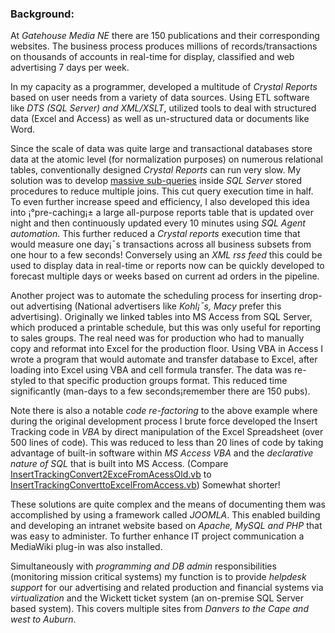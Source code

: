 

### Background:

At _Gatehouse Media NE_ there are 150 publications and their corresponding websites. The business process produces millions of records/transactions on thousands of accounts in real-time for display, classified and web advertising 7 days per week. 

In my capacity as a programmer, developed a multitude of _Crystal Reports_ based on user needs from a variety of data sources. Using ETL software like _DTS (SQL Server) and XML/XSLT_, utilized tools to deal with structured data (Excel and Access) as well as un-structured  data or documents like Word.

Since the scale of data was quite large and transactional databases store data at the atomic level (for normalization purposes) on numerous relational tables, conventionally designed _Crystal Reports_ can run very slow.  My solution was to develop [massive sub-queries](https://github.com/RayNieva/SolutionPortfolioSampleCodeSnippets/blob/master/CreatTestDailyTable.sql) inside _SQL Server_ stored procedures to reduce multiple joins. This cut query execution time in half.  To even further increase speed and efficiency, I also developed this idea into ¡°pre-caching¡± a large all-purpose reports table that is updated over night and then continuously updated every 10 minutes using _SQL Agent automation_. This further reduced a _Crystal reports_ execution time that would measure one day¡¯s transactions across all business subsets from one hour to a few seconds! Conversely using an  _XML rss feed_ this could be used to display data  in real-time or reports now can be quickly developed to forecast multiple days or weeks based on current ad orders in the pipeline. 

Another project was to automate the scheduling process for inserting drop-out advertising
(National advertisers like _Kohl¡¯s, Macy_ prefer this advertising). Originally we linked tables into MS Access from SQL Server, which produced a printable schedule, but this was only useful for reporting to sales groups. The real need was for production who had to manually copy and reformat into Excel for the production floor. Using VBA in Access  I wrote a program that would automate and transfer database to Excel, after loading into Excel using VBA and cell formula transfer. The data was re-styled to that specific production groups format. This reduced time significantly (man-days to a few seconds¡­remember there are 150 pubs).

Note there is also a notable _code re-factoring_ to the above example where during the original development process I brute force developed the Insert Tracking code in _VBA_ by direct manipulation of the Excel Spreadsheet (over 500 lines of code). This was reduced to less than 20 lines of code by taking advantage of built-in software within _MS Access VBA_ and the _declarative nature of SQL_ that is built into MS Access. (Compare [InsertTrackingConvert2ExceFromAcessOld.vb](https://github.com/RayNieva/SolutionPortfolioSampleCodeSnippets/blob/master/InsertTrackingConvert2ExcelFromAccessOld.vb) to [InsertTrackingConverttoExcelFromAccess.vb](https://github.com/RayNieva/SolutionPortfolioSampleCodeSnippets/blob/master/InsertTrackingConvert2ExcelFromAccess.vb)) Somewhat shorter!


These solutions are quite complex and the means of documenting them was accomplished by using a framework called _JOOMLA_. This enabled building and developing an intranet website based on _Apache, MySQL and PHP_ that was easy to administer. To further enhance IT project communication a MediaWiki plug-in was also installed.

Simultaneously with _programming and DB admin_ responsibilities (monitoring mission critical systems) my function is to provide _helpdesk support_ for our advertising and related production and financial systems via _virtualization_ and the Wickett ticket system (an on-premise SQL Server based system). This covers multiple sites from _Danvers to the Cape and west to Auburn_.

